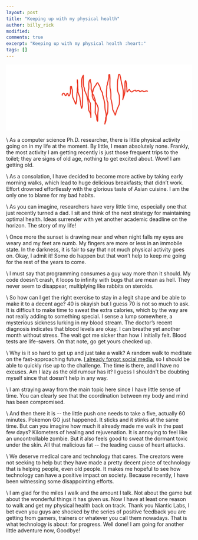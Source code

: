 ```yaml
---
layout: post
title: "Keeping up with my physical health"
author: billy_rick
modified:
comments: true
excerpt: "Keeping up with my physical health :heart:"
tags: []
---
```


![alt text](https://github.com/omarsar/omarsar.github.io/blob/master/images/heart.png?raw=true "Heart")

\\
As a computer science Ph.D. researcher, there is little physical activity going on in my life at the moment. By little, I mean absolutely none. Frankly, the most activity I am getting recently is just those frequent trips to the toilet; they are signs of old age, nothing to get excited about. Wow! I am getting old. 

\\
As a consolation, I have decided to become more active by taking early morning walks, which lead to huge delicious breakfasts; that didn’t work. Effort drowned effortlessly with the glorious taste of Asian cuisine. I am the only one to blame for my bad habits. 

\\
As you can imagine, researchers have very little time, especially one that just recently turned a dad. I sit and think of the next strategy for maintaining optimal health. Ideas surrender with yet another academic deadline on the horizon. The story of my life!

\\
Once more the sunset is drawing near and when night falls my eyes are weary and my feet are numb. My fingers are more or less in an immobile state. In the darkness, it is fair to say that not much physical activity goes on. Okay, I admit it! Some do happen but that won’t help to keep me going for the rest of the years to come. 

\\
I must say that programming consumes a guy way more than it should. My code doesn’t crash, it loops to infinity with bugs that are mean as hell. They never seem to disappear, multiplying like rabbits on steroids. 

\\
So how can I get the right exercise to stay in a legit shape and be able to make it to a decent age? 40 is okayish but I guess 70 is not so much to ask. It is difficult to make time to sweat the extra calories, which by the way are not really adding to something special. I sense a lump somewhere, a mysterious sickness lurking in my blood stream. The doctor’s recent diagnosis indicates that blood levels are okay. I can breathe yet another month without stress. The wait got me sicker than how I initially felt. Blood tests are life-savers. On that note, go get yours checked up.

\\
Why is it so hard to get up and just take a walk? A random walk to meditate on the fast-approaching future. [I already forgot social media](http://elvissaravia.com/the-best-things-about-a-social-media-retreat/), so I should be able to quickly rise up to the challenge. The time is there, and I have no excuses. Am I lazy as the old rumour has it? I guess I shouldn't be doubting myself since that doesn't help in any way.

\\
I am straying away from the main topic here since I have little sense of time. You can clearly see that the coordination between my body and mind has been compromised. 

\\
And then there it is -- the little push one needs to take a five, actually 60 minutes. Pokemon GO just happened. It sticks and it stinks at the same time. But can you imagine how much it already made me walk in the past few days? Kilometers of healing and rejuvenation. It is annoying to feel like an uncontrollable zombie. But it also feels good to sweat the dormant toxic under the skin. All that malicious fat -- the leading cause of heart attacks. 

\\
We deserve medical care and technology that cares. The creators were not seeking to help but they have made a pretty decent piece of technology that is helping people, even old people. It makes me hopeful to see how technology can have a positive impact on society. Because recently, I have been witnessing some disappointing efforts. 

\\
I am glad for the miles I walk and the amount I talk. Not about the game but about the wonderful things it has given us. Now I have at least one reason to walk and get my physical health back on track. Thank you Niantic Labs, I bet even you guys are shocked by the series of positive feedback you are getting from gamers, trainers or whatever you call them nowadays. That is what technology is about: for progress. Well done! I am going for another little adventure now, Goodbye!